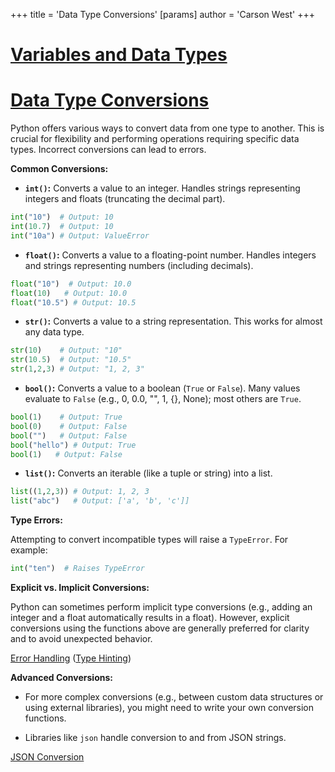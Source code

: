 +++
 title = 'Data Type Conversions'
[params]
	author = 'Carson West'
+++
# [Variables and Data Types](./../variables-and-data-types/)
# [Data Type Conversions](./../data-type-conversions/) 
Python offers various ways to convert data from one type to another.  This is crucial for flexibility and performing operations requiring specific data types.  Incorrect conversions can lead to errors.

**Common Conversions:**

* **`int()`:** Converts a value to an integer.  Handles strings representing integers and floats (truncating the decimal part).

```python
int("10")  # Output: 10
int(10.7)  # Output: 10
int("10a") # Output: ValueError
```

* **`float()`:** Converts a value to a floating-point number.  Handles integers and strings representing numbers (including decimals).

```python
float("10")  # Output: 10.0
float(10)   # Output: 10.0
float("10.5") # Output: 10.5
```

* **`str()`:** Converts a value to a string representation. This works for almost any data type.

```python
str(10)    # Output: "10"
str(10.5)  # Output: "10.5"
str(1,2,3) # Output: "1, 2, 3"
```

* **`bool()`:** Converts a value to a boolean (`True` or `False`).  Many values evaluate to `False` (e.g., 0, 0.0, "", 1, {}, None); most others are `True`.

```python
bool(1)    # Output: True
bool(0)    # Output: False
bool("")   # Output: False
bool("hello") # Output: True
bool(1)   # Output: False
```

* **`list()`:** Converts an iterable (like a tuple or string) into a list.

```python
list((1,2,3)) # Output: 1, 2, 3
list("abc")   # Output: ['a', 'b', 'c']]
```


**Type Errors:**

Attempting to convert incompatible types will raise a `TypeError`.  For example:

```python
int("ten")  # Raises TypeError
```

**Explicit vs. Implicit Conversions:**

Python can sometimes perform implicit type conversions (e.g., adding an integer and a float automatically results in a float). However, explicit conversions using the functions above are generally preferred for clarity and to avoid unexpected behavior.

[Error Handling](./../error-handling/)  ([Type Hinting](./../type-hinting/))


**Advanced Conversions:**

*  For more complex conversions (e.g., between custom data structures or using external libraries), you might need to write your own conversion functions.

*  Libraries like `json` handle conversion to and from JSON strings.


[JSON Conversion](./../json-conversion/)
